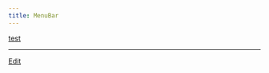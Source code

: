 ```yaml
---
title: MenuBar
---
```

[test](/test)

----

[Edit](https://github.com/vitroid/vitroid.github.io/edit/master/MD/MenuBar.md)

